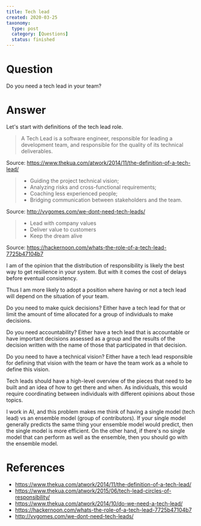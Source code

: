 ```yaml
---
title: Tech lead
created: 2020-03-25
taxonomy:
  type: post
  category: [Questions]
  status: finished
---
```


# Question
Do you need a tech lead in your team?

# Answer
Let's start with definitions of the tech lead role.

> A Tech Lead is a software engineer, responsible for leading a development team, and responsible for the quality of its technical deliverables.

Source: https://www.thekua.com/atwork/2014/11/the-definition-of-a-tech-lead/

> * Guiding the project technical vision;
> * Analyzing risks and cross-functional requirements;
> * Coaching less experienced people;
> * Bridging communication between stakeholders and the team.

Source: http://vvgomes.com/we-dont-need-tech-leads/

> * Lead with company values
> * Deliver value to customers
> * Keep the dream alive

Source: https://hackernoon.com/whats-the-role-of-a-tech-lead-7725b47104b7

I am of the opinion that the distribution of responsibility is likely the best way to get resilience in your system. But with it comes the cost of delays before eventual consistency.

Thus I am more likely to adopt a position where having or not a tech lead will depend on the situation of your team.

Do you need to make quick decisions? Either have a tech lead for that or limit the amount of time allocated for a group of individuals to make decisions.

Do you need accountability? Either have a tech lead that is accountable or have important decisions assessed as a group and the results of the decision written with the name of those that participated in that decision.

Do you need to have a technical vision? Either have a tech lead responsible for defining that vision with the team or have the team work as a whole to define this vision.

Tech leads should have a high-level overview of the pieces that need to be built and an idea of how to get there and when. As individuals, this would require coordinating between individuals with different opinions about those topics.

I work in AI, and this problem makes me think of having a single model (tech lead) vs an ensemble model (group of contributors). If your single model generally predicts the same thing your ensemble model would predict, then the single model is more efficient. On the other hand, if there's no single model that can perform as well as the ensemble, then you should go with the ensemble model.

# References
* https://www.thekua.com/atwork/2014/11/the-definition-of-a-tech-lead/
* https://www.thekua.com/atwork/2015/06/tech-lead-circles-of-responsibility/
* https://www.thekua.com/atwork/2014/10/do-we-need-a-tech-lead/
* https://hackernoon.com/whats-the-role-of-a-tech-lead-7725b47104b7
* http://vvgomes.com/we-dont-need-tech-leads/
